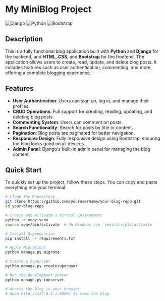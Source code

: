 # My MiniBlog Project

![Django](https://img.shields.io/badge/Django-5+-green.svg)
![Python](https://img.shields.io/badge/Python-3.10+-blue.svg)
![Bootstrap](https://img.shields.io/badge/Bootstrap-5+-orange.svg)

## Description

This is a fully functional blog application built with **Python** and **Django** for the backend, and **HTML**, **CSS**, and **Bootstrap** for the frontend. The application allows users to create, read, update, and delete blog posts. It includes features such as user authentication, commenting, and more, offering a complete blogging experience.

## Features

- **User Authentication**: Users can sign up, log in, and manage their profiles.
- **CRUD Operations**: Full support for creating, reading, updating, and deleting blog posts.
- **Commenting System**: Users can comment on posts.
- **Search Functionality**: Search for posts by title or content.
- **Pagination**: Blog posts are paginated for better navigation.
- **Responsive Design**: Fully responsive design using Bootstrap, ensuring the blog looks good on all devices.
- **Admin Panel**: Django's built-in admin panel for managing the blog content.

## Quick Start

To quickly set up the project, follow these steps. You can copy and paste everything into your terminal:

```bash
# Clone the Repository
git clone https://github.com/yourusername/your-blog-repo.git
cd your-blog-repo

# Create and Activate a Virtual Environment
python -m venv venv
source venv/bin/activate  # On Windows use `venv\Scripts\activate`

# Install Dependencies
pip install -r requirements.txt

# Apply Migrations
python manage.py migrate

# Create a Superuser
python manage.py createsuperuser

# Run the Development Server
python manage.py runserver

# Access the Blog in your browser
# Open http://127.0.0.1:8000/ to view the blog.
